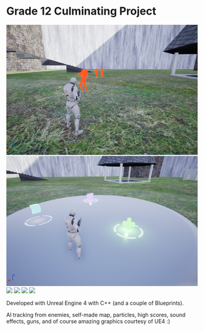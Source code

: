 # Grade 12 Culminating Project

![](HighresScreenshot00000.png)
![](HighresScreenshot00001.png)
![](HighresScreenshot00002.png)
![](HighresScreenshot00003.png)
![](HighresScreenshot00004.png)
![](HighresScreenshot00005.png)

Developed with Unreal Engine 4 with C++ (and a couple of Blueprints).

AI tracking from enemies, self-made map, particles, high scores, sound effects, guns, and of course amazing graphics courtesy of UE4 :)
